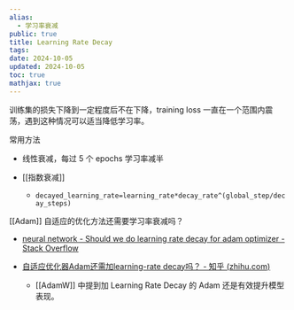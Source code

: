 ```yaml
---
alias:
  - 学习率衰减
public: true
title: Learning Rate Decay
tags:
date: 2024-10-05
updated: 2024-10-05
toc: true
mathjax: true
---
```


训练集的损失下降到一定程度后不在下降，training loss 一直在一个范围内震荡，遇到这种情况可以适当降低学习率。

常用方法

  + 线性衰减，每过 5 个 epochs 学习率减半

  + [[指数衰减]]

    + `decayed_learning_rate=learning_rate*decay_rate^(global_step/decay_steps)`

[[Adam]] 自适应的优化方法还需要学习率衰减吗？

  + [neural network - Should we do learning rate decay for adam optimizer - Stack Overflow](https://stackoverflow.com/questions/39517431/should-we-do-learning-rate-decay-for-adam-optimizer)

  + [自适应优化器Adam还需加learning-rate decay吗？ - 知乎 (zhihu.com)](https://zhuanlan.zhihu.com/p/423375831)

    + [[AdamW]] 中提到加 Learning Rate Decay 的 Adam 还是有效提升模型表现。
